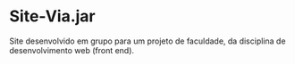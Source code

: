 # Site-Via.jar
Site desenvolvido em grupo para um projeto de faculdade, da disciplina de desenvolvimento web (front end).
